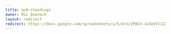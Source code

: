 ```yaml
---
title: qc6-standings
owner: Mic Qsenoch
layout: redirect
redirect: https://docs.google.com/spreadsheets/u/5/d/e/2PACX-1vSeVVl1Z2bfseWloRbuQ9RSCdUZdnpUCiUGDiOlG4odLdpQYEqY9JWE7tyGkpj0X-yjP9WmZ-yK553y/pubhtml
---
```

